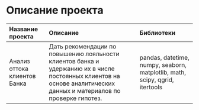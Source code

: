 # Описание проекта

| Название проекта | Описание | Библиотеки | 
| :---------------------- | :---------------------- |  :---------------------- |
| Анализ оттока клиентов Банка | Дать рекомендации по повышению лояльности клиентов банка и удержанию их в числе постоянных клиентов на основе аналитических данных и материалов по проверке гипотез. | pandas, datetime, numpy, seaborn, matplotlib, math, scipy, qgrid, itertools|
